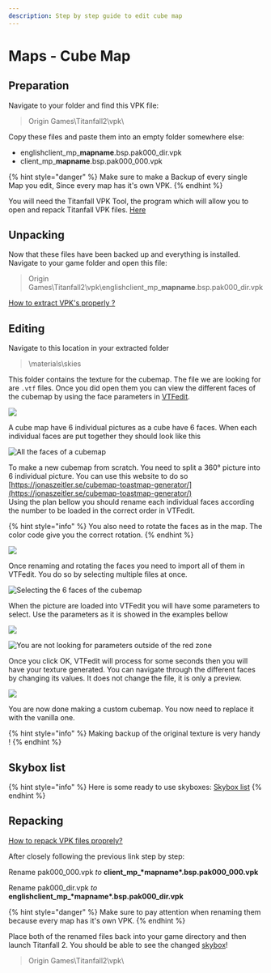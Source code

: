 ```yaml
---
description: Step by step guide to edit cube map
---
```


# Maps - Cube Map

## Preparation

Navigate to your folder and find this VPK file:

> Origin Games\Titanfall2\vpk\

Copy these files and paste them into an empty folder somewhere else:

* englishclient\_mp\_**mapname**.bsp.pak000\_dir.vpk
* client\_mp\_**mapname**.bsp.pak000\_000.vpk

{% hint style="danger" %}
Make sure to make a Backup of every single Map you edit, Since every map has it's own VPK.
{% endhint %}

You will need the Titanfall VPK Tool, the program which will allow you to open and repack Titanfall VPK files. [Here](https://noskill.gitbook.io/titanfall2/how-to-start-modding/modding-tools)

## Unpacking

Now that these files have been backed up and everything is installed. Navigate to your game folder and open this file:

> Origin Games\Titanfall2\vpk\englishclient\_mp\_**mapname**.bsp.pak000\_dir.vpk

[How to extract VPK's properly ?](https://noskill.gitbook.io/titanfall2/how-to-start-modding/how-to-backup-extract-and-repack)

## Editing

Navigate to this location in your extracted folder

> \materials\skies

This folder contains the texture for the cubemap. The file we are looking for are `.vtf` files. Once you did open them you can view the different faces of the cubemap by using the face parameters in [VTFedit](../../how-to-start-modding/modding-tools/#vtf-and-vmt).

![](../../.gitbook/assets/image%20%282%29.png)

A cube map have 6 individual pictures as a cube have 6 faces. When each individual faces are put together they should look like this

![All the faces of a cubemap](../../.gitbook/assets/retrosun%20%281%29.png)

To make a new cubemap from scratch. You need to split a 360° picture into 6 individual picture. You can use this website to do so [https://jonaszeitler.se/cubemap-toastmap-generator/](https://jonaszeitler.se/cubemap-toastmap-generator/)  
Using the plan bellow you should rename each individual faces according the number to be loaded in the correct order in VTFedit.

{% hint style="info" %}
You also need to rotate the faces as in the map. The color code give you the correct rotation.
{% endhint %}

![](../../.gitbook/assets/retrosun.png)

Once renaming and rotating the faces you need to import all of them in VTFedit. You do so by selecting multiple files at once.

![Selecting the 6 faces of the cubemap](../../.gitbook/assets/image%20%285%29.png)

When the picture are loaded into VTFedit you will have some parameters to select. Use the parameters as it is showed in the examples bellow

![](../../.gitbook/assets/image%20%284%29.png)

![You are not looking for parameters outside of the red zone](../../.gitbook/assets/vtfeditcubemap.png)

Once you click OK, VTFedit will process for some seconds then you will have your texture generated. You can navigate through the different faces by changing its values. It does not change the file, it is only a preview.

![](../../.gitbook/assets/vtfeditfaces.png)

You are now done making a custom cubemap. You now need to replace it with the vanilla one.

{% hint style="info" %}
Making backup of the original texture is very handy !
{% endhint %}

## Skybox list

{% hint style="info" %}
Here is some ready to use skyboxes: [Skybox list](https://github.com/Wanty5883/Titanfall2/tree/master/picture/skyboxes)
{% endhint %}

## Repacking

[How to repack VPK files proprely?](https://noskill.gitbook.io/titanfall2/how-to-start-modding/how-to-backup-extract-and-repack#how-to-repack-vpk-files-properly)

After closely following the previous link step by step:

Rename pak000\_000.vpk _to_ **client\_mp\_\*mapname\*.bsp.pak000\_000.vpk**

Rename pak000\_dir.vpk _to_ **englishclient\_mp\_\*mapname\*.bsp.pak000\_dir.vpk**

{% hint style="danger" %}
Make sure to pay attention when renaming them because every map has it's own VPK.
{% endhint %}

Place both of the renamed files back into your game directory and then launch Titanfall 2. You should be able to see the changed [skybox](../../information/textures/skybox-basics/)!

> Origin Games\Titanfall2\vpk\

